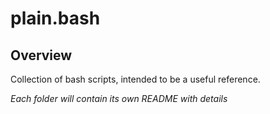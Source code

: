 # plain.bash

## Overview

Collection of bash scripts, intended to be a useful reference.

*Each folder will contain its own README with details*
